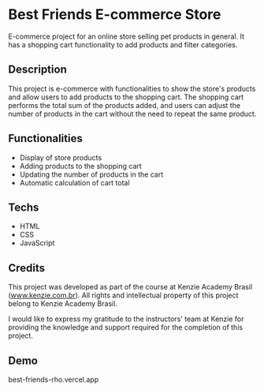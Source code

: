 
# Best Friends E-commerce Store
E-commerce project for an online store selling pet products in general. It has a shopping cart functionality to add products and filter categories.

## Description
This project is e-commerce with functionalities to show the store's products and allow users to add products to the shopping cart. The shopping cart performs the total sum of the products added, and users can adjust the number of products in the cart without the need to repeat the same product.

## Functionalities
- Display of store products
- Adding products to the shopping cart
- Updating the number of products in the cart
- Automatic calculation of cart total

## Techs
- HTML
- CSS
- JavaScript

## Credits
This project was developed as part of the course at Kenzie Academy Brasil (www.kenzie.com.br). All rights and intellectual property of this project belong to Kenzie Academy Brasil.

I would like to express my gratitude to the instructors' team at Kenzie for providing the knowledge and support required for the completion of this project.

## Demo
best-friends-rho.vercel.app
